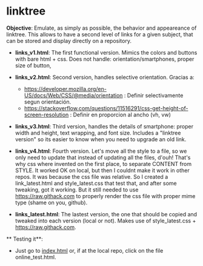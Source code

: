 # linktree

**Objective**: Emulate, as simply as possible, the behavior and appeareance of linktree. This allows to have a second level of links for a given subject, that can be stored and display directly on a repository.

* **links_v1.html**: The first functional version. Mimics the colors and buttons with bare html + css. Does not handle: orientation/smartphones, proper size of button,

* **links_v2.html**: Second version, handles selective orientation. Gracias a:
  * https://developer.mozilla.org/en-US/docs/Web/CSS/@media/orientation : Definir selectivamente segun orientación.
  * https://stackoverflow.com/questions/11516291/css-get-height-of-screen-resolution : Definir en proporcion al ancho (vh, vw)

* **links_v3.html**: Third version, handles the details of smartphone: proper width and height, text wrapping, and font size. Includes a "linktree version" so its easier to know when you need to upgrade an old link.

* **links_v4.html**: Fourth version. Let's move all the style to a file, so we only need to update that instead of updating all the files, d'ouh! That's why css where invented on the first place, to separate CONTENT from STYLE. It worked OK on local, but then I couldnt make it work in other repos. It was because the css file was relative. So I created a link_latest.html and style_latest.css that test that, and after some tweaking, got it working. But it still needed to use https://raw.githack.com to properly render the css file with proper mime type (shame on you, github).

* **links_latest.html**: The lastest version, the one that should be copied and tweaked into each version (local or not). Makes use of style_latest.css + https://raw.githack.com.

** Testing it**:
  * Just go to [index.html](https://sebastiandres.github.io/linktree/index.html) or, if at the local repo, click on the file online_test.html.